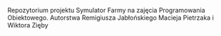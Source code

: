 Repozytorium projektu Symulator Farmy na zajęcia Programowania Obiektowego. Autorstwa Remigiusza Jabłońskiego Macieja Pietrzaka i Wiktora Zięby
